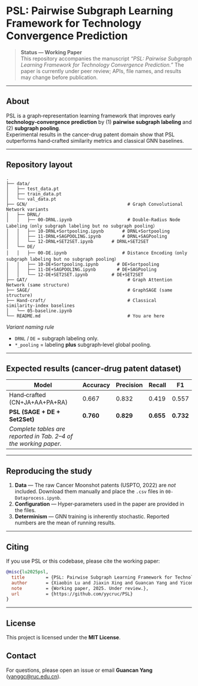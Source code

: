 # PSL: Pairwise Subgraph Learning Framework for Technology Convergence Prediction

> **Status — Working Paper**  
> This repository accompanies the manuscript *“PSL: Pairwise Subgraph Learning Framework for Technology Convergence Prediction.”* The paper is currently under peer review; APIs, file names, and results may change before publication.

---

## About

PSL is a graph‑representation learning framework that improves early **technology‑convergence prediction** by (1) **pairwise subgraph labeling** and (2) **subgraph pooling**.  
Experimental results in the cancer‑drug patent domain show that PSL outperforms hand‑crafted similarity metrics and classical GNN baselines.

---

## Repository layout

```
.
├── data/                       			
│   ├── test_data.pt
│   ├── train_data.pt
│   └── val_data.pt
├── GCN/                        			  # Graph Convolutional Network variants		
│   ├── DRNL/                   			
│   │   ├── 00-DRNL.ipynb       			  # Double‑Radius Node Labeling（only subgraph labeling but no subgraph pooling）
│   │   ├── 10-DRNL+Sortpooling.ipynb		# DRNL+Sortpooling
│   │   ├── 11-DRNL+SAGPOOLING.ipynb		# DRNL+SAGPooling
│   │   └── 12-DRNL+SET2SET.ipynb     	# DRNL+SET2SET
│   └── DE/                     			
│   │   ├── 00-DE.ipynb       			    # Distance Encoding（only subgraph labeling but no subgraph pooling）
│   │   ├── 10-DE+Sortpooling.ipynb		  # DE+Sortpooling		
│   │   ├── 11-DE+SAGPOOLING.ipynb		  # DE+SAGPooling
│   │   └── 12-DE+SET2SET.ipynb         # DE+SET2SET
├── GAT/                        			  # Graph Attention Network (same structure)
├── SAGE/                       			  # GraphSAGE (same structure)
├── Hand-craft/                 			  # Classical similarity‑index baselines
│   └── 05-baseline.ipynb
└── README.md                   			  # You are here
```

*Variant naming rule*   

- `DRNL` / `DE` = subgraph labeling only.  
- `*_pooling` = labeling **plus** subgraph‑level global pooling.

---

## Expected results (cancer‑drug patent dataset)

| Model                                                        | Accuracy  | Precision | Recall    | F1        |
| ------------------------------------------------------------ | --------- | --------- | --------- | --------- |
| Hand‑crafted (CN+JA+AA+PA+RA)                                | 0.667     | 0.832     | 0.419     | 0.557     |
| **PSL (SAGE + DE + Set2Set)**                                | **0.760** | **0.829** | **0.655** | **0.732** |
| *Complete tables are reported in Tab. 2–4 of the working paper.* |           |           |           |           |

---

## Reproducing the study

1. **Data** — The raw Cancer Moonshot patents (USPTO, 2022) are *not* included. Download them manually and place the `.csv` files in `00-Dataprocess.ipynb`.
2. **Configuration** — Hyper‑parameters used in the paper are provided in the files.
3. **Determinism** — GNN training is inherently stochastic. Reported numbers are the mean of running results.

---

## Citing

If you use PSL or this codebase, please cite the working paper:

```bibtex
@misc{lu2025psl,
  title        = {PSL: Pairwise Subgraph Learning Framework for Technology Convergence Prediction},
  author       = {Xiaobin Lu and Jiaxin Xing and Guancan Yang and Yicong Yan},
  note         = {Working paper, 2025. Under review.},
  url          = {https://github.com/yycruc/PSL}
}
```

---

## License

This project is licensed under the **MIT License**.

## Contact

For questions, please open an issue or email **Guancan Yang** (<yanggc@ruc.edu.cn>).
